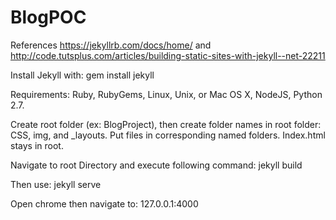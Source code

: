 # BlogPOC
  References 
  https://jekyllrb.com/docs/home/ and 
  http://code.tutsplus.com/articles/building-static-sites-with-jekyll--net-22211

Install Jekyll with: gem install jekyll 

Requirements: Ruby, RubyGems, Linux, Unix, or Mac OS X,  NodeJS, Python 2.7.

Create root folder (ex: BlogProject), then create folder names in root folder: CSS, img, and _layouts. Put files in corresponding named folders. Index.html stays in root. 

Navigate to root Directory and execute following command: jekyll build

Then use: jekyll serve 

Open chrome then navigate to: 127.0.0.1:4000 
  
